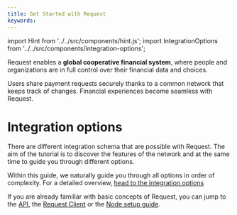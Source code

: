 ```yaml
---
title: Get Started with Request
keywords:
---
```


import Hint from '../../src/components/hint.js';
import IntegrationOptions from '../../src/components/integration-options';


Request enables a **global cooperative financial system**, where people and organizations are in full control over their financial data and choices.

Users share payment requests securely thanks to a common network that keeps track of changes. Financial experiences become seamless with Request.

# Integration options

There are different integration schema that are possible with Request. The aim of the tutorial is to discover the features of the network and at the same time to guide you through different options.


<IntegrationOptions />

Within this guide, we naturally guide you through all options in order of complexity. For a detailed overview, [head to the integration options](../others/integration-options)

<Hint style="info">

If you are already familiar with basic concepts of Request, you can jump to the [API](./3-Portal-API/0-portal-intro/), the [Request Client](./5-request-client/0-intro) or the [Node setup guide](./6-hosting-a-node/0-intro).

</Hint>

